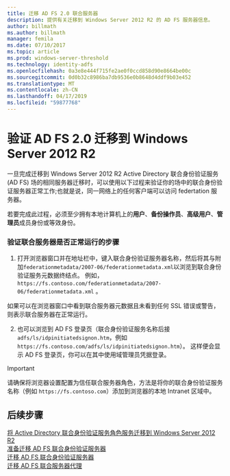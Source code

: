 ```yaml
---
title: 迁移 AD FS 2.0 联合服务器
description: 提供有关迁移到 Windows Server 2012 R2 的 AD FS 服务器信息。
author: billmath
ms.author: billmath
manager: femila
ms.date: 07/10/2017
ms.topic: article
ms.prod: windows-server-threshold
ms.technology: identity-adfs
ms.openlocfilehash: 0a3e8e444f715fe2ae0f0ccd858d90e8664be00c
ms.sourcegitcommit: 0d0b32c8986ba7db9536e0b8648d4ddf9b03e452
ms.translationtype: MT
ms.contentlocale: zh-CN
ms.lasthandoff: 04/17/2019
ms.locfileid: "59877768"
---
```

# <a name="verify-the-ad-fs-20-migration-to-windows-server-2012-r2"></a>验证 AD FS 2.0 迁移到 Windows Server 2012 R2

一旦完成迁移到 Windows Server 2012 R2 Active Directory 联合身份验证服务 (AD FS) 场的相同服务器迁移时，可以使用以下过程来验证你的场中的联合身份验证服务器正常工作;也就是说，同一网络上的任何客户端可以访问 federtation 服务器。  
  
若要完成此过程，必须至少拥有本地计算机上的**用户**、**备份操作员**、**高级用户**、**管理员**成员身份或等效身份。
  
### <a name="to-verify-that-a-federation-server-is-operational"></a>验证联合服务器是否正常运行的步骤  
  
1.  打开浏览器窗口并在地址栏中，键入联合身份验证服务器名称，然后将其与附加`federationmetadata/2007-06/federationmetadata.xml`以浏览到联合身份验证服务元数据终结点。 例如， `https://fs.contoso.com/federationmetadata/2007-06/federationmetadata.xml` 。  
  
如果可以在浏览器窗口中看到联合服务器元数据且未看到任何 SSL 错误或警告，则表示联合服务器在正常运行。  
  
2.  也可以浏览到 AD FS 登录页（联合身份验证服务名称后接 `adfs/ls/idpinitiatedsignon.htm`，例如 `https://fs.contoso.com/adfs/ls/idpinitiatedsignon.htm`）。  这样便会显示 AD FS 登录页，你可以在其中使用域管理员凭据登录。  
  
> [!IMPORTANT]
>  请确保将浏览器设置配置为信任联合服务器角色，方法是将你的联合身份验证服务名称（例如 `https://fs.contoso.com`）添加到浏览器的本地 Intranet 区域中。  
  
## <a name="next-steps"></a>后续步骤
 [将 Active Directory 联合身份验证服务角色服务迁移到 Windows Server 2012 R2](migrate-ad-fs-service-role-to-windows-server-r2.md)   
 [准备迁移 AD FS 联合身份验证服务器](prepare-migrate-ad-fs-server-r2.md)  
 [迁移 AD FS 联合身份验证服务器](migrate-ad-fs-fed-server-r2.md)   
 [迁移 AD FS 联合服务器代理](migrate-fed-server-proxy-r2.md)   
